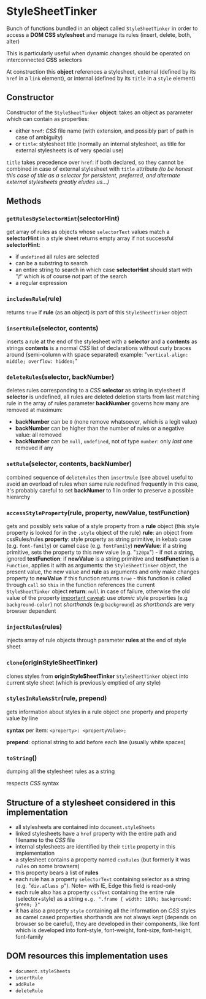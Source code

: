 # StyleSheetTinker

Bunch of functions bundled in an **object** called `StyleSheetTinker` in order to access a **DOM CSS stylesheet** and manage its rules (insert, delete, both, alter)

This is particularly useful when dynamic changes should be operated on interconnected **CSS** selectors

At construction this **object** references a stylesheet, external (defined by its `href` in a `link` element), or internal (defined by its `title` in a `style` element)

## Constructor

Constructor of the `StyleSheetTinker` **object**: takes an object as parameter which can contain as properties:

- either `href`: *CSS* file name (with extension, and possibly part of path in case of ambiguity)
- or `title`: stylesheet title (normally an internal stylesheet, as title for external stylesheets is of very special use)

`title` takes precedence over `href`: if both declared, so they cannot be combined in case of external stylesheet with `title` attribute *(to be honest this case of title as a selector for persistent, preferred, and alternate external stylesheets greatly eludes us...)*

## Methods

### `getRulesBySelectorHint`(selectorHint) 

get array of rules as objects whose `selectorText` values match a **selectorHint** in a style sheet returns empty array if not successful
**selectorHint**:

- if `undefined` all rules are selected
- can be a substring to search
- an entire string to search in which case **selectorHint** should start with '\f' which is of course *not* part of the search
- a regular expression 

### `includesRule`(rule)

returns `true` if **rule** (as an object) is part of this `StyleSheetTinker` object 

### `insertRule`(selector, contents)

inserts a rule at the end of the stylesheet with a **selector** and a **contents** as strings
**contents** is a normal *CSS* list of declarations without curly braces around
(semi-column with space separated)
	example: "`vertical-align: middle; overflow: hidden;`"

### `deleteRules`(selector, backNumber) 

deletes rules corresponding to a *CSS* **selector** as string in stylesheet
if **selector** is undefined, all rules are deleted
deletion starts from last matching rule in the array of rules
parameter **backNumber** governs how many are removed at maximum:

- **backNumber** can be `0` (none remove whatsoever, which is a legit value)
- **backNumber** can be higher than the number of rules or a negative value: all removed
- **backNumber** can be `null`, `undefined`, not of type `number`: only *last* one removed if any

### `setRule`(selector, contents, backNumber) 

combined sequence of `deleteRules` then `insertRule` (see above)
useful to avoid an overload of rules when same rule redefined frequently
in this case, it's probably careful to set **backNumer** to 1 in order to preserve a possible hierarchy

### `accessStyleProperty`(rule, property, newValue, testFunction) 

gets and possibly sets value of a style property from a **rule** object (this style property is looked for in  the `.style` object of the rule)
**rule**: an object from cssRules/rules
**property**: style property as string primitive, in kebab case (e.g. `font-family`) or camel case (e.g. `fontFamily`)
**newValue**: if a string primitive, sets the property to this new value (e.g. "`120px`") - if not a string, ignored
**testFunction**: if **newValue** is a string primitive and **testFunction** is a `Function`, applies it with as arguments: the `StyleSheetTinker` object, the present value, the new value and **rule** as arguments and only make changes property to **newValue** if this function returns `true` - this function is called through `call` so `this` in the function references the current `StyleSheetTinker` object
**return**: `null` in case of failure, otherwise the old value of the property
<u>important caveat</u>: use *atomic* style properties (e.g `background-color`) not *shorthands* (e.g `background`) as *shorthands* are very browser dependent

### `injectRules`(rules) 

injects array of rule objects through parameter **rules** at the end of style sheet

### `clone`(originStyleSheetTinker) 

clones styles from **originStyleSheetTinker** `StyleSheetTinker` object into current style sheet (which is previously emptied of any style)

### `stylesInRuleAsStr`(rule, prepend) 

gets information about styles in a rule object one property and property value by line

**syntax** per item: `<property>: <propertyValue>;`

**prepend**: optional string to add before each line (usually white spaces)

### `toString`()

dumping all the stylesheet rules as a string

 respects *CSS* syntax

## Structure of a stylesheet considered in this implementation 

- all stylesheets are contained into `document.styleSheets`
- linked stylesheets have a `href` property with the entire path and filename to the *CSS* file
- internal stylesheets are identified by their `title` property in this implementation 
- a stylesheet contains a property named `cssRules` (but formerly it was `rules` on some browsers)
- this property bears a list of **rules**
- each rule has a property `selectorText` containing selector as a string (e.g. "`div.aClass p`"). Note= with IE, Edge this field is read-only
- each rule also has a property `cssText` containing the entire rule (selector+style) as a string `e.g. ".frame { width: 100%; background: green; }"`
- it has also a property `style` containing all the information on *CSS* styles as camel cased properties shorthands are not always kept (depends on browser so be careful), they are developed in their components, like font which is developed into font-style, font-weight, font-size, font-height, font-family

## DOM resources this implementation uses

- `document.styleSheets`
- `insertRule`
- `addRule`
- `deleteRule`

